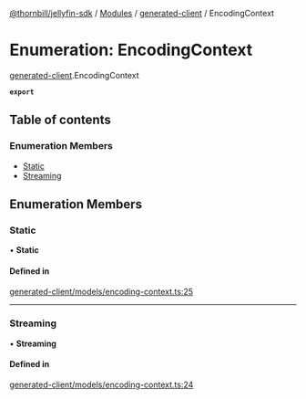 [@thornbill/jellyfin-sdk](../README.md) / [Modules](../modules.md) / [generated-client](../modules/generated_client.md) / EncodingContext

# Enumeration: EncodingContext

[generated-client](../modules/generated_client.md).EncodingContext

**`export`**

## Table of contents

### Enumeration Members

- [Static](generated_client.EncodingContext.md#static)
- [Streaming](generated_client.EncodingContext.md#streaming)

## Enumeration Members

### Static

• **Static**

#### Defined in

[generated-client/models/encoding-context.ts:25](https://github.com/jellyfin/jellyfin-sdk-typescript/blob/fa599ae/src/generated-client/models/encoding-context.ts#L25)

___

### Streaming

• **Streaming**

#### Defined in

[generated-client/models/encoding-context.ts:24](https://github.com/jellyfin/jellyfin-sdk-typescript/blob/fa599ae/src/generated-client/models/encoding-context.ts#L24)

